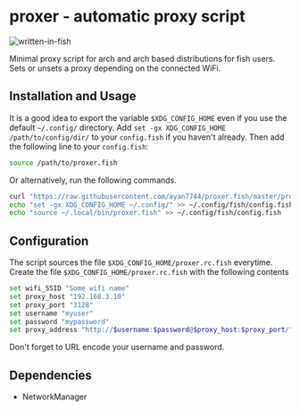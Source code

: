 # proxer - automatic proxy script
<!--- ![built-with-love](https://img.shields.io/static/v1?label=Built%20with&message=%E2%9D%A4&color=red&style=for-the-badge) &nbsp; -->
![written-in-fish](https://img.shields.io/static/v1?label=Written%20in&message=fish&color=orange&style=for-the-badge) &nbsp;
<!--- ![works-on-linux](https://img.shields.io/static/v1?label=Works%20on&message=Linux&color=green&style=for-the-badge) -->

Minimal proxy script for arch and arch based distributions for fish users. Sets or unsets a proxy depending on the connected WiFi.

## Installation and Usage
It is a good idea to export the variable `$XDG_CONFIG_HOME` even if you use the default `~/.config/` directory.  Add `set -gx XDG_CONFIG_HOME /path/to/config/dir/` to your `config.fish` if you haven't already. Then add the following line to your `config.fish`:
```bash
source /path/to/proxer.fish
```
Or alternatively, run the following commands.
```bash
curl "https://raw.githubusercontent.com/ayan7744/proxer.fish/master/proxer.fish" > ~/.local/bin/proxer.fish
echo "set -gx XDG_CONFIG_HOME ~/.config/" >> ~/.config/fish/config.fish
echo "source ~/.local/bin/proxer.fish" >> ~/.config/fish/config.fish
```
## Configuration
The script sources the file `$XDG_CONFIG_HOME/proxer.rc.fish` everytime. Create the file `$XDG_CONFIG_HOME/proxer.rc.fish` with the following contents
```bash
set wifi_SSID "Some wifi name"
set proxy_host "192.168.3.10"
set proxy_port "3128"
set username "myuser"
set password "mypassword"
set proxy_address "http://$username:$password@$proxy_host:$proxy_port/"
```
Don't forget to URL encode your username and password.
## Dependencies
* NetworkManager
